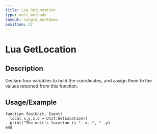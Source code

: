 ```yaml
---
title: Lua_GetLocation
type: unit_methods
layout: single_markdown
position: 32
---
```


# Lua GetLocation

## Description

Declare four variables to hold the coordinates, and assign them to the values returned from this function.

## Usage/Example

```
function foo(Unit, Event)
  local x,y,z,o = Unit:GetLocation()
  print("The unit's location is "..x..", "..y)
end
```